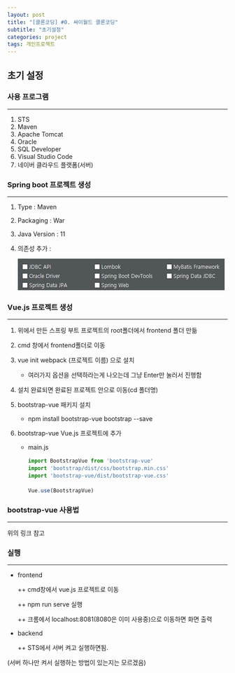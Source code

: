 ```yaml
---
layout: post
title: "[클론코딩] #0. 싸이월드 클론코딩"
subtitle: "초기설정"
categories: project
tags: 개인프로젝트
---
```


## 초기 설정

### 사용 프로그램

--------------

1. STS
2. Maven
3. Apache Tomcat
4. Oracle
5. SQL Developer
6. Visual Studio Code
7. 네이버 클라우드 플랫폼(서버)



### Spring boot 프로젝트 생성

---

1. Type : Maven

2. Packaging : War

3. Java Version : 11

4. 의존성 추가 : 

    ![preferences](https://github.com/supremest35/supremest35.github.io/blob/main/assets/img/dependency.png?raw=true)



### Vue.js 프로젝트 생성

----

1. 위에서 만든 스프링 부트 프로젝트의 root폴더에서 frontend 폴더 만듦

2. cmd 창에서 frontend폴더로 이동

3. vue init webpack (프로젝트 이름) 으로 설치

   + 여러가지 옵션을 선택하라는게 나오는데 그냥 Enter만 눌러서 진행함

4. 설치 완료되면 완료된 프로젝트 안으로 이동(cd 폴더명)

5. bootstrap-vue 패키지 설치

   + npm install bootstrap-vue bootstrap --save

6. bootstrap-vue Vue.js 프로젝트에 추가

   + main.js

     ```js
     import BootstrapVue from 'bootstrap-vue'
     import 'bootstrap/dist/css/bootstrap.min.css'
     import 'bootstrap-vue/dist/bootstrap-vue.css'
     
     Vue.use(BootstrapVue)
     ```



### bootstrap-vue 사용법

----

[bootstrap-vue]: https://bootstrap-vue.org/docs/components

위의 링크 참고



### 실행

---

- frontend

  ++ cmd창에서 vue.js 프로젝트로 이동

  ++ npm run serve 실행

  ++ 크롬에서 localhost:8081(8080은 이미 사용중)으로 이동하면 화면 출력



* backend

  ++ STS에서 서버 켜고 실행하면됨.



(서버 하나만 켜서 실행하는 방법이 있는지는 모르겠음)